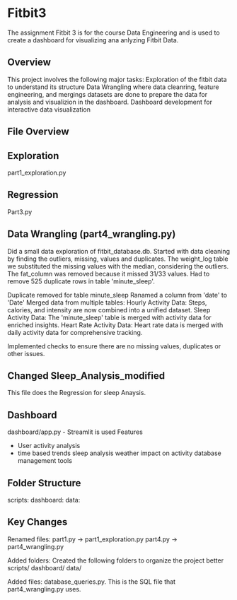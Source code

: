 # Fitbit3
The assignment Fitbit 3 is for the course Data Engineering and is used to create a dashboard for visualizing ana anlyzing Fitbit Data.

## Overview
This project involves the following major tasks:
Exploration of the fitbit data to understand its structure
Data Wrangling where data cleanring, feature engineering, and mergings datasets are done to prepare the data for analysis and visualizion in the dashboard. 
Dashboard development for interactive data visualization

## File Overview

## Exploration
part1_exploration.py 

## Regression
Part3.py

## Data Wrangling (part4_wrangling.py)
Did a small data exploration of fitbit_database.db. Started with data cleaning by finding the outliers, missing, values and duplicates. 
The weight_log table we substituted the missing values with the median, considering the outliers. The fat_column was removed because it missed 31/33 values. Had to remove 525 duplicate rows in table 'minute_sleep'.

Duplicate removed for table minute_sleep
Ranamed a column from 'date' to 'Date'
Merged data from multiple tables:
    Hourly Activity Data: Steps, calories, and intensity are now combined into a unified dataset.
    Sleep Activity Data: The 'minute_sleep' table is merged with activity data for enriched insights.
    Heart Rate Activity Data: Heart rate data is merged with daily activity data for comprehensive tracking.

Implemented checks to ensure there are no missing values, duplicates or other issues. 

## Changed Sleep_Analysis_modified
This file does the Regression for sleep Anaysis. 

## Dashboard
dashboard/app.py - Streamlit is used
Features
- User activity analysis
- time based trends
sleep analysis
weather impact on activity
database management tools

## Folder Structure 

scripts: 
dashboard:
data:

## Key Changes
Renamed files: 
part1.py -> part1_exploration.py
part4.py -> part4_wrangling.py

Added folders:
Created the following folders to organize the project better
    scripts/
    dashboard/
    data/

Added files: database_queries.py. This is the SQL file that part4_wrangling.py uses. 
